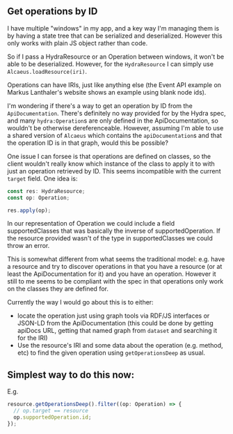 ## Get operations by ID

I have multiple "windows" in my app, and a key way I'm managing them is by having a state tree that can be serialized and deserialized. However this only works with plain JS object rather than code.

So if I pass a HydraResource or an Operation between windows, it won't be able to be deserialized. However, for the `HydraResource` I can simply use `Alcaeus.loadResource(iri)`.

Operations can have IRIs, just like anything else (the Event API example on Markus Lanthaler's website shows an example using blank node ids).

I'm wondering if there's a way to get an operation by ID from the `ApiDocumentation`. There's definitely no way provided for by the Hydra spec, and many `hydra:Operation`s are only defined in the ApiDocumentation, so wouldn't be otherwise dereferenceable. However, assuming I'm able to use a shared version of `Alcaeus` which contains the `apiDocumentation`s and that the operation ID is in that graph, would this be possible?

One issue I can forsee is that operations are defined on classes, so the client wouldn't really know which instance of the class to apply it to with just an operation retrieved by ID. This seems incompatible with the current `target` field. One idea is:

```ts
const res: HydraResource;
const op: Operation;

res.apply(op);
```

In our representation of Operation we could include a field supportedClasses that was basically the inverse of supportedOperation. If the resource provided wasn't of the type in supportedClasses we could throw an error.

This is somewhat different from what seems the traditional model: e.g. have a resource and try to discover operations in that you have a resource (or at least the ApiDocumentation for it) and you have an operation. However it still to me seems to be compliant with the spec in that operations only work on the classes they are defined for.

Currently the way I would go about this is to either:

- locate the operation just using graph tools via RDF/JS interfaces or JSON-LD from the ApiDocumentation (this could be done by getting apiDocs URL, getting that named graph from `dataset` and searching it for the IRI)
- Use the resource's IRI and some data about the operation (e.g. method, etc) to find the given operation using `getOperationsDeep` as usual.

## Simplest way to do this now:

E.g.

```ts
resource.getOperationsDeep().filter((op: Operation) => {
  // op.target == resource
  op.supportedOperation.id;
});
```
